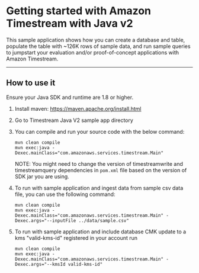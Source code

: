 # Getting started with Amazon Timestream with Java v2

This sample application shows how you can create a database and table, populate the table with ~126K rows of sample data, and run sample queries to jumpstart your evaluation and/or proof-of-concept applications with Amazon Timestream.

----
## How to use it

Ensure your Java SDK and runtime are 1.8 or higher.

1. Install maven: https://maven.apache.org/install.html

1. Go to Timestream Java V2 sample app directory

1. You can compile and run your source code with the below command:
    ```shell
   mvn clean compile
   mvn exec:java -Dexec.mainClass="com.amazonaws.services.timestream.Main"
    ``` 
   NOTE: You might need to change the version of timestreamwrite and timestreamquery dependencies in `pom.xml` file based on the version of SDK jar you are using.
   
1. To run with sample application and ingest data from sample csv data file, you can use the following command: 
   ```shell
   mvn clean compile
   mvn exec:java -Dexec.mainClass="com.amazonaws.services.timestream.Main" -Dexec.args="--inputFile ../data/sample.csv"
   ```

1. To run with sample application and include database CMK update to a kms "valid-kms-id" registered in your account run  
   ```shell
   mvn clean compile
   mvn exec:java -Dexec.mainClass="com.amazonaws.services.timestream.Main" -Dexec.args="--kmsId valid-kms-id"
   ``` 

